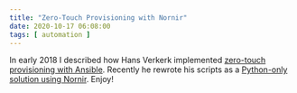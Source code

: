 ```yaml
---
title: "Zero-Touch Provisioning with Nornir"
date: 2020-10-17 06:08:00
tags: [ automation ]
---
```

In early 2018 I described how Hans Verkerk implemented [zero-touch provisioning with Ansible](/2018/05/automation-win-zero-touch-provisioning.html). Recently he rewrote his scripts as a [Python-only solution using Nornir](https://github.com/hans-vvv/NetAutLab/tree/master/nornir-ztp). Enjoy!